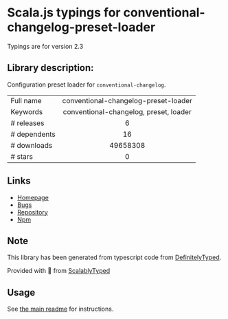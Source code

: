 
# Scala.js typings for conventional-changelog-preset-loader

Typings are for version 2.3

## Library description:
Configuration preset loader for `conventional-changelog`.

|                    |                 |
| ------------------ | :-------------: |
| Full name          | conventional-changelog-preset-loader |
| Keywords           | conventional-changelog, preset, loader |
| # releases         | 6 |
| # dependents       | 16 |
| # downloads        | 49658308 |
| # stars            | 0 |

## Links
- [Homepage](https://github.com/conventional-changelog/conventional-changelog/tree/master/packages/conventional-changelog-preset-loader#readme)
- [Bugs](https://github.com/conventional-changelog/conventional-changelog/issues)
- [Repository](https://github.com/conventional-changelog/conventional-changelog)
- [Npm](https://www.npmjs.com/package/conventional-changelog-preset-loader)
    


## Note
This library has been generated from typescript code from [DefinitelyTyped](https://definitelytyped.org).

Provided with :purple_heart: from [ScalablyTyped](https://github.com/oyvindberg/ScalablyTyped)

## Usage
See [the main readme](../../readme.md) for instructions.


